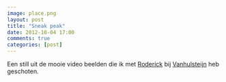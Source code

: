 ```yaml
---
image: place.png
layout: post
title: "Sneak peak"
date: 2012-10-04 17:00
comments: true
categories: [post]
---
```


Een still uit de mooie video beelden die ik met [Roderick](http://nl.linkedin.com/pub/roderick-kersten/46/5b7/759 "Linked-in") bij [Vanhulsteijn](http://www.vanhulsteijn.com/ "Website") heb geschoten.